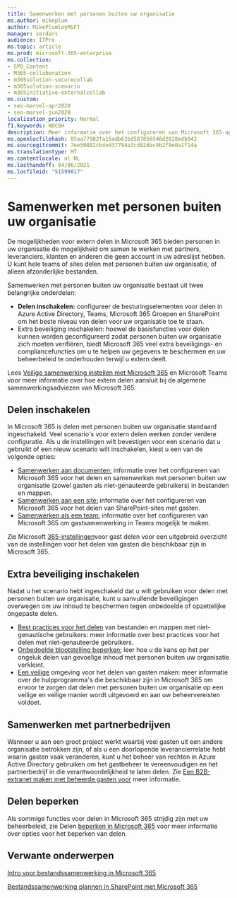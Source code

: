 ```yaml
---
title: Samenwerken met personen buiten uw organisatie
ms.author: mikeplum
author: MikePlumleyMSFT
manager: serdars
audience: ITPro
ms.topic: article
ms.prod: microsoft-365-enterprise
ms.collection:
- SPO_Content
- M365-collaboration
- m365solution-securecollab
- m365solution-scenario
- m365initiative-externalcollab
ms.custom:
- seo-marvel-apr2020
- seo-marvel-jun2020
localization_priority: Normal
f1.keywords: NOCSH
description: Meer informatie over het configureren van Microsoft 365-apps zoals Teams, OneDrive en SharePoint voor samenwerking met personen buiten uw organisatie.
ms.openlocfilehash: 85aa77982fa15adb62bd587856546d2828edb942
ms.sourcegitcommit: 7ee50882cb4ed37794a3cd82dac9b2f9e0a1f14a
ms.translationtype: MT
ms.contentlocale: nl-NL
ms.lasthandoff: 04/06/2021
ms.locfileid: "51599817"
---
```

# <a name="collaborating-with-people-outside-your-organization"></a>Samenwerken met personen buiten uw organisatie

De mogelijkheden voor extern delen in Microsoft 365 bieden personen in uw organisatie de mogelijkheid om samen te werken met partners, leveranciers, klanten en anderen die geen account in uw adreslijst hebben. U kunt hele teams of sites delen met personen buiten uw organisatie, of alleen afzonderlijke bestanden.

Samenwerken met personen buiten uw organisatie bestaat uit twee belangrijke onderdelen:

- **Delen inschakelen:** configureer de besturingselementen voor delen in Azure Active Directory, Teams, Microsoft 365 Groepen en SharePoint om het beste niveau van delen voor uw organisatie toe te staan.
-  Extra beveiliging inschakelen: hoewel de basisfuncties voor delen kunnen worden geconfigureerd zodat personen buiten uw organisatie zich moeten verifiëren, biedt Microsoft 365 veel extra beveiligings- en compliancefuncties om u te helpen uw gegevens te beschermen en uw beheerbeleid te onderhouden terwijl u extern deelt.

Lees [Veilige samenwerking instellen met Microsoft 365](/microsoft-365/solutions/setup-secure-collaboration-with-teams) en Microsoft Teams voor meer informatie over hoe extern delen aansluit bij de algemene samenwerkingsadviezen van Microsoft 365.

## <a name="enable-sharing"></a>Delen inschakelen

In Microsoft 365 is delen met personen buiten uw organisatie standaard ingeschakeld. Veel scenario's voor extern delen werken zonder verdere configuratie. Als u de instellingen wilt bevestigen voor een scenario dat u gebruikt of een nieuw scenario wilt inschakelen, kiest u een van de volgende opties:

- [Samenwerken aan documenten:](collaborate-on-documents.md) informatie over het configureren van Microsoft 365 voor het delen en samenwerken met personen buiten uw organisatie (zowel gasten als niet-genauteerde gebruikers) in bestanden en mappen.
- [Samenwerken aan een site:](collaborate-in-site.md) informatie over het configureren van Microsoft 365 voor het delen van SharePoint-sites met gasten.
- [Samenwerken als een team:](collaborate-as-team.md) informatie over het configureren van Microsoft 365 om gastsamenwerking in Teams mogelijk te maken.

Zie Microsoft [365-instellingen](microsoft-365-guest-settings.md)voor gast delen voor een uitgebreid overzicht van de instellingen voor het delen van gasten die beschikbaar zijn in Microsoft 365.

## <a name="enable-additional-security"></a>Extra beveiliging inschakelen

Nadat u het scenario hebt ingeschakeld dat u wilt gebruiken voor delen met personen buiten uw organisatie, kunt u aanvullende beveiligingen overwegen om uw inhoud te beschermen tegen onbedoelde of opzettelijke ongepaste delen.

- [Best practices voor het delen](best-practices-anonymous-sharing.md) van bestanden en mappen met niet-genautische gebruikers: meer informatie over best practices voor het delen met niet-genauteerde gebruikers.
- [Onbedoelde blootstelling beperken:](share-limit-accidental-exposure.md) leer hoe u de kans op het per ongeluk delen van gevoelige inhoud met personen buiten uw organisatie verkleint.
- [Een veilige](create-secure-guest-sharing-environment.md) omgeving voor het delen van gasten maken: meer informatie over de hulpprogramma's die beschikbaar zijn in Microsoft 365 om ervoor te zorgen dat delen met personen buiten uw organisatie op een veilige en veilige manier wordt uitgevoerd en aan uw beheervereisten voldoet.

## <a name="collaborate-with-partner-companies"></a>Samenwerken met partnerbedrijven

Wanneer u aan een groot project werkt waarbij veel gasten uit een andere organisatie betrokken zijn, of als u een doorlopende leverancierrelatie hebt waarin gasten vaak veranderen, kunt u het beheer van rechten in Azure Active Directory gebruiken om het gastbeheer te vereenvoudigen en het partnerbedrijf in die verantwoordelijkheid te laten delen. Zie [Een B2B-extranet maken met beheerde gasten voor](b2b-extranet.md) meer informatie.

## <a name="limit-sharing"></a>Delen beperken

Als sommige functies voor delen in Microsoft 365 strijdig zijn met uw beheerbeleid, zie Delen [beperken in Microsoft 365](microsoft-365-limit-sharing.md) voor meer informatie over opties voor het beperken van delen.

## <a name="related-topics"></a>Verwante onderwerpen

[Intro voor bestandssamenwerking in Microsoft 365](/sharepoint/intro-to-file-collaboration)

[Bestandssamenwerking plannen in SharePoint met Microsoft 365](/sharepoint/deploy-file-collaboration)
